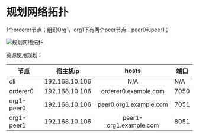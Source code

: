# 规划网络拓扑

1个orderer节点；组织Org1，org1下有两个peer节点：peer0和peer1；



![规划网络拓扑](./../../../../下载/imgs/Typora/规划网络拓扑.png)

资源使用规划：

| 节点       | 宿主机ip       |         hosts          | 端口 |
| ---------- | -------------- | :--------------------: | ---- |
| cli        | 192.168.10.106 |          N/A           | N/A  |
| orderer0   | 192.168.10.106 |  orderer0.example.com  | 7050 |
| org1-peer0 | 192.168.10.106 | peer0.org1.example.com | 7051 |
| org1-peer1 | 192.168.10.106 | peer1-org1.example.com | 8051 |
